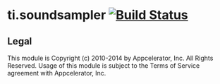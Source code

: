 ti.soundsampler [![Build Status](https://travis-ci.org/appcelerator-modules/ti.soundsampler.svg)](https://travis-ci.org/appcelerator-modules/ti.soundsampler)
=======

## Legal

This module is Copyright (c) 2010-2014 by Appcelerator, Inc. All Rights Reserved. Usage of this module is subject to 
the Terms of Service agreement with Appcelerator, Inc.  
